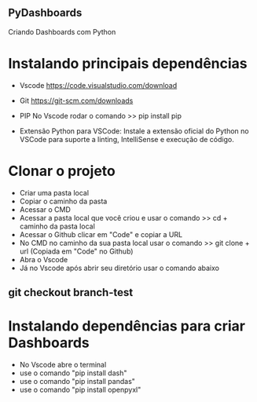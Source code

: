 ## PyDashboards
Criando Dashboards com Python

# Instalando principais dependências
  - Vscode
    https://code.visualstudio.com/download

  - Git
    https://git-scm.com/downloads

  - PIP 
    No Vscode rodar o comando >> pip install pip

  - Extensão Python para VSCode: 
    Instale a extensão oficial do Python no VSCode para suporte a linting, IntelliSense e execução de código.

# Clonar o projeto 

 - Criar uma pasta local
  - Copiar o caminho da pasta
  - Acessar o CMD
  - Acessar a pasta local que você criou e usar o comando >> cd + caminho da pasta local
  - Acessar o Github clicar em "Code" e copiar a URL
  - No CMD no caminho da sua pasta local usar o comando >> git clone + url (Copiada em "Code" no Github)
  - Abra o Vscode 
  - Já no Vscode após abrir seu diretório usar o comando abaixo
  ## git checkout branch-test

# Instalando dependências para criar Dashboards

 - No Vscode abre o terminal
  - use o comando "pip install dash"
  - use o comando "pip install pandas"
  - use o comando "pip install openpyxl"
